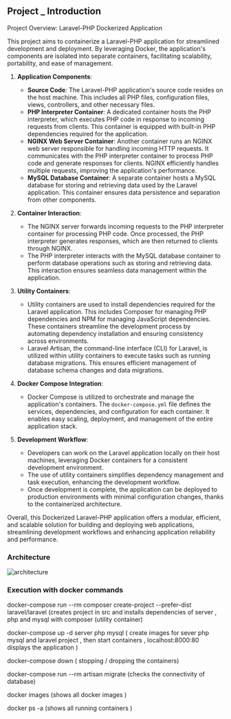 <h2> Project _ Introduction </h2>

<p> 
Project Overview: Laravel-PHP Dockerized Application

This project aims to containerize a Laravel-PHP application for streamlined development and deployment. By leveraging Docker, the application's components are isolated into separate containers, facilitating scalability, portability, and ease of management.

1. **Application Components**:
   - **Source Code**: The Laravel-PHP application's source code resides on the host machine. This includes all PHP files, configuration files, views, controllers, and other necessary files.
   - **PHP Interpreter Container**: A dedicated container hosts the PHP interpreter, which executes PHP code in response to incoming requests from clients. This container is equipped with built-in PHP dependencies required for the application.
   - **NGINX Web Server Container**: Another container runs an NGINX web server responsible for handling incoming HTTP requests. It communicates with the PHP interpreter container to process PHP code and generate responses for clients. NGINX efficiently handles multiple requests, improving the application's performance.
   - **MySQL Database Container**: A separate container hosts a MySQL database for storing and retrieving data used by the Laravel application. This container ensures data persistence and separation from other components.
  
2. **Container Interaction**:
   - The NGINX server forwards incoming requests to the PHP interpreter container for processing PHP code. Once processed, the PHP interpreter generates responses, which are then returned to clients through NGINX.
   - The PHP interpreter interacts with the MySQL database container to perform database operations such as storing and retrieving data. This interaction ensures seamless data management within the application.

3. **Utility Containers**:
   - Utility containers are used to install dependencies required for the Laravel application. This includes Composer for managing PHP dependencies and NPM for managing JavaScript dependencies. These containers streamline the development process by automating dependency installation and ensuring consistency across environments.
   - Laravel Artisan, the command-line interface (CLI) for Laravel, is utilized within utility containers to execute tasks such as running database migrations. This ensures efficient management of database schema changes and data migrations.

4. **Docker Compose Integration**:
   - Docker Compose is utilized to orchestrate and manage the application's containers. The `docker-compose.yml` file defines the services, dependencies, and configuration for each container. It enables easy scaling, deployment, and management of the entire application stack.

5. **Development Workflow**:
   - Developers can work on the Laravel application locally on their host machines, leveraging Docker containers for a consistent development environment.
   - The use of utility containers simplifies dependency management and task execution, enhancing the development workflow.
   - Once development is complete, the application can be deployed to production environments with minimal configuration changes, thanks to the containerized architecture.

Overall, this Dockerized Laravel-PHP application offers a modular, efficient, and scalable solution for building and deploying web applications, streamlining development workflows and enhancing application reliability and performance.

</p>
<h3>Architecture</h3>

![architecture](https://github.com/Hemanthbugata/Laravel_PHP-dockerized-application/assets/102855092/7bee9497-a2ad-4416-9e77-5795db3b897c)

<h3>Execution with docker commands </h3>

   docker-compose run --rm composer create-project --prefer-dist laravel/laravel (creates project in src and installs dependencies of server , php and mysql with composer (utility container)

   docker-compose up -d server php mysql ( create images for sever php mysql and laravel project , then start containers , localhost:8000:80 displays the application )

   docker-compose down ( stopping / dropping the containers)

   docker-compose run --rm  artisan migrate (checks the connectivity of database)


   docker images (shows all docker images )

   docker ps -a (shows all running containers )
   

